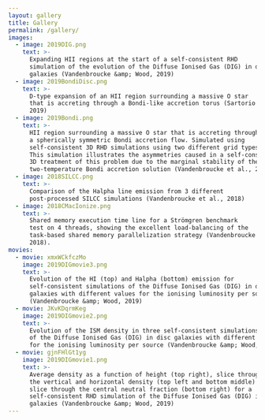 ```yaml
---
layout: gallery
title: Gallery
permalink: /gallery/
images:
  - image: 2019DIG.png
    text: >-
      Expanding HII regions at the start of a self-consistent RHD 
      simulation of the evolution of the Diffuse Ionised Gas (DIG) in disc 
      galaxies (Vandenbroucke &amp; Wood, 2019)
  - image: 2019BondiDisc.png
    text: >-
      D-type expansion of an HII region surrounding a massive O star 
      that is accreting through a Bondi-like accretion torus (Sartorio et al., 
      2019)
  - image: 2019Bondi.png
    text: >-
      HII region surrounding a massive O star that is accreting through 
      a spherically symmetric Bondi accretion flow. Simulated using 
      self-consistent 3D RHD simulations using two different grid types. 
      This simulation illustrates the asymmetries caused in a self-consistent 
      3D treatment of this problem due to the marginal stability of the 
      two-temperature Bondi accretion solution (Vandenbroucke et al., 2019)
  - image: 2018SILCC.png
    text: >-
      Comparison of the Halpha line emission from 3 different
      post-processed SILCC simulations (Vandenbroucke et al., 2018)
  - image: 2018CMacIonize.png
    text: >-
      Shared memory execution time line for a Strömgren benchmark
      test on 4 threads, showing the excellent load-balancing of the 
      task-based shared memory parallelization strategy (Vandenbroucke & Wood, 
      2018).
movies:
  - movie: xmxWCkfczMo
    image: 2019DIGmovie3.png
    text: >-
      Evolution of the HI (top) and Halpha (bottom) emission for 
      self-consistent simulations of the Diffuse Ionised Gas (DIG) in disc 
      galaxies with different values for the ionising luminosity per source 
      (Vandenbroucke &amp; Wood, 2019)
  - movie: JKvKDqrmKeg
    image: 2019DIGmovie2.png
    text: >-
      Evolution of the ISM density in three self-consistent simulations 
      of the Diffuse Ionised Gas (DIG) in disc galaxies with different values 
      for the ionising luminosity per source (Vandenbroucke &amp; Wood, 2019)
  - movie: gjnFHlGt1yg
    image: 2019DIGmovie1.png
    text: >-
      Average density as a function of height (top right), slice through 
      the vertical and horizontal density (top left and bottom middle) and 
      slice through the central neutral fraction (bottom right) for a 
      self-consistent RHD simulation of the Diffuse Ionised Gas (DIG) in disc 
      galaxies (Vandenbroucke &amp; Wood, 2019)
---
```

